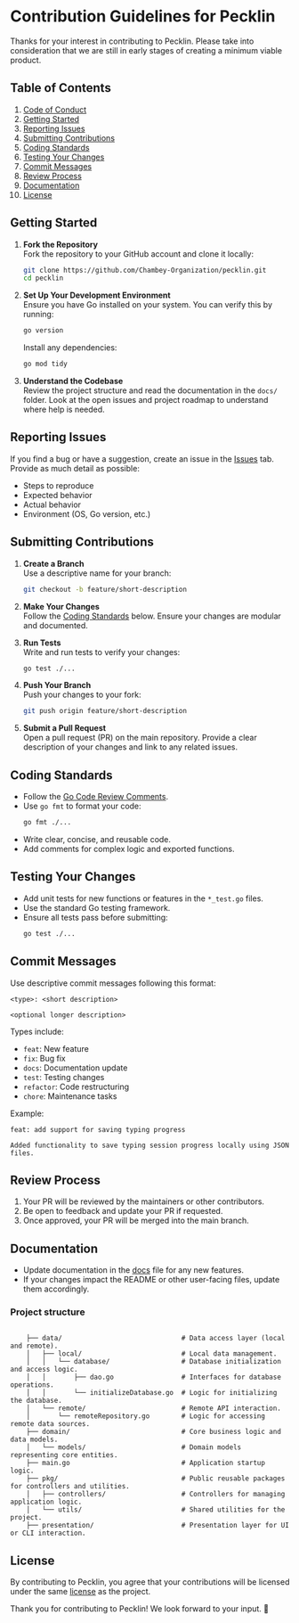 # Contribution Guidelines for Pecklin

Thanks for your interest in contributing to Pecklin. Please take into consideration that we are still in early stages of creating a minimum viable product.

## Table of Contents

1. [Code of Conduct](CODE_OF_CONDUCT.md)
2. [Getting Started](#getting-started)
3. [Reporting Issues](#reporting-issues)
4. [Submitting Contributions](#submitting-contributions)
5. [Coding Standards](#coding-standards)
6. [Testing Your Changes](#testing-your-changes)
7. [Commit Messages](#commit-messages)
8. [Review Process](#review-process)
9. [Documentation](#documentation)
10. [License](#license)

## Getting Started

1. **Fork the Repository**  
   Fork the repository to your GitHub account and clone it locally:
   ```bash
   git clone https://github.com/Chambey-Organization/pecklin.git
   cd pecklin
   ```

2. **Set Up Your Development Environment**  
   Ensure you have Go installed on your system. You can verify this by running:
   ```bash
   go version
   ```
   Install any dependencies:
   ```bash
   go mod tidy
   ```

3. **Understand the Codebase**  
   Review the project structure and read the documentation in the `docs/` folder. Look at the open issues and project roadmap to understand where help is needed.

## Reporting Issues

If you find a bug or have a suggestion, create an issue in the [Issues](https://github.com/Chambey-Organization/pecklin/issues) tab. Provide as much detail as possible:
- Steps to reproduce
- Expected behavior
- Actual behavior
- Environment (OS, Go version, etc.)

## Submitting Contributions

1. **Create a Branch**  
   Use a descriptive name for your branch:
   ```bash
   git checkout -b feature/short-description
   ```

2. **Make Your Changes**  
   Follow the [Coding Standards](#coding-standards) below. Ensure your changes are modular and documented.

3. **Run Tests**  
   Write and run tests to verify your changes:
   ```bash
   go test ./...
   ```

4. **Push Your Branch**  
   Push your changes to your fork:
   ```bash
   git push origin feature/short-description
   ```

5. **Submit a Pull Request**  
   Open a pull request (PR) on the main repository. Provide a clear description of your changes and link to any related issues.

## Coding Standards

- Follow the [Go Code Review Comments](https://go.dev/wiki/CodeReviewComments).
- Use `go fmt` to format your code:
  ```bash
  go fmt ./...
  ```
- Write clear, concise, and reusable code.
- Add comments for complex logic and exported functions.

## Testing Your Changes

- Add unit tests for new functions or features in the `*_test.go` files.
- Use the standard Go testing framework.
- Ensure all tests pass before submitting:
  ```bash
  go test ./...
  ```

## Commit Messages

Use descriptive commit messages following this format:
```
<type>: <short description>

<optional longer description>
```

Types include:
- `feat`: New feature
- `fix`: Bug fix
- `docs`: Documentation update
- `test`: Testing changes
- `refactor`: Code restructuring
- `chore`: Maintenance tasks

Example:
```
feat: add support for saving typing progress

Added functionality to save typing session progress locally using JSON files.
```

## Review Process

1. Your PR will be reviewed by the maintainers or other contributors.
2. Be open to feedback and update your PR if requested.
3. Once approved, your PR will be merged into the main branch.

## Documentation

- Update documentation in the [docs](SOURCE_DOC.md) file for any new features.
- If your changes impact the README or other user-facing files, update them accordingly.

### Project structure

```
    
    ├── data/                              # Data access layer (local and remote).
    │   ├── local/                         # Local data management.
    │   │   └── database/                  # Database initialization and access logic.
    │   │       ├── dao.go                 # Interfaces for database operations.
    │   │       └── initializeDatabase.go  # Logic for initializing the database.
    │   └── remote/                        # Remote API interaction.
    │       └── remoteRepository.go        # Logic for accessing remote data sources.
    ├── domain/                            # Core business logic and data models.
    │   └── models/                        # Domain models representing core entities.
    ├── main.go                            # Application startup logic.
    ├── pkg/                               # Public reusable packages for controllers and utilities.
    │   ├── controllers/                   # Controllers for managing application logic.
    │   └── utils/                         # Shared utilities for the project.
    ├── presentation/                      # Presentation layer for UI or CLI interaction.

```

## License

By contributing to Pecklin, you agree that your contributions will be licensed under the same [license](LICENSE) as the project.

Thank you for contributing to Pecklin! We look forward to your input. 🎉
